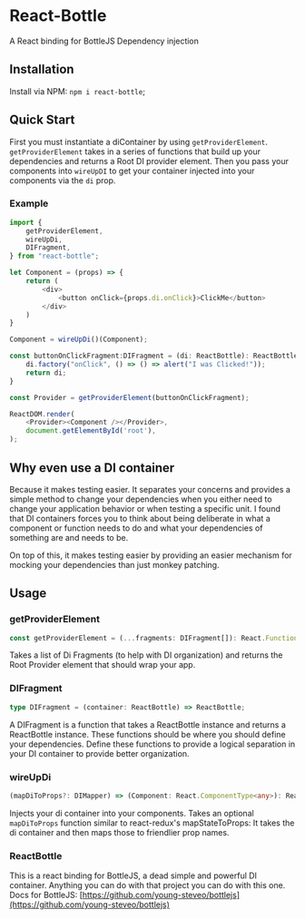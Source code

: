 # React-Bottle

A React binding for BottleJS Dependency injection

## Installation

Install via NPM: `npm i react-bottle`;

## Quick Start

First you must instantiate a diContainer by using `getProviderElement`.
`getProviderElement` takes in a series of functions that build up your
dependencies and returns a Root DI provider element. Then you pass your
components into `wireUpDI` to get your container injected into your components
via the `di` prop.

### Example

```typescript
import {
    getProviderElement,
    wireUpDi,
    DIFragment,
} from "react-bottle";

let Component = (props) => {
    return (
        <div>
            <button onClick={props.di.onClick}>ClickMe</button>
        </div>
    )
}

Component = wireUpDi()(Component);

const buttonOnClickFragment:DIFragment = (di: ReactBottle): ReactBottle => {
    di.factory("onClick", () => () => alert("I was Clicked!"));
    return di;
}

const Provider = getProviderElement(buttonOnClickFragment);

ReactDOM.render(
    <Provider><Component /></Provider>,
    document.getElementById('root'),
);
```

## Why even use a DI container

Because it makes testing easier. It separates your concerns and provides a simple
method to change your dependencies when you either need to change your application
behavior or when testing a specific unit. I found that DI containers forces you
to think about being deliberate in what a component or function needs to  do and what
your dependencies of something are and needs to be.

On top of this, it makes testing easier by providing an easier mechanism for mocking
your dependencies than just monkey patching.

## Usage

### getProviderElement

```typescript
const getProviderElement = (...fragments: DIFragment[]): React.FunctionComponent<any>
```

Takes a list of Di Fragments (to help with DI organization) and returns the Root Provider
element that should wrap your app.

### DIFragment

```typescript
type DIFragment = (container: ReactBottle) => ReactBottle;
```

A DIFragment is a function that takes a ReactBottle instance and returns a
ReactBottle instance. These functions should be where you should define your
dependencies. Define these functions to provide a logical separation in your
DI container to provide better organization.

### wireUpDi

```typescript
(mapDiToProps?: DIMapper) => (Component: React.ComponentType<any>): React.ComponentType<any>
```

Injects your di container into your components. Takes an optional `mapDiToProps` function similar
to react-redux's mapStateToProps: It takes the di container and then maps those to friendlier prop
names.

### ReactBottle

This is a react binding for BottleJS, a dead simple and powerful DI container.
Anything you can do with that project you can do with this one. Docs for BottleJS:
[https://github.com/young-steveo/bottlejs](https://github.com/young-steveo/bottlejs)
